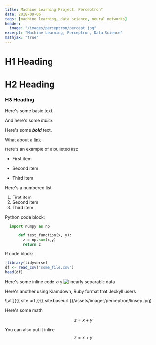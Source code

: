 ```yaml
---
title: Machine Learning Project: Perceptron"
date: 2018-09-06
tags: [machine learning, data science, neural networks]
header:
  image: "/images/perceptron/percept.jpg"
excerpt: "Machine Learning, Perceptron, Data Science"
mathjax: "true"
---
```


# H1 Heading

# H2 Heading

### H3 Heading

Here's some basic text.

And here's some *italics*

Here's some ***bold*** text.

What about a [link](https://github.com/dandick)

Here's an example of a bulleted list:

* First item
+ Second item
- Third item

Here's a numbered list:
1. First item
2. Second item
3. Third item

Python code block:
```python
  import numpy as np

      def test_function(x, y):
        z = np.sum(x,y)
        return z
  ```

R code block:
```r
[library(tidyverse)
df <- read_csv("some_file.csv")
head(df)
```

Here's some inline code `x+y`
<img src="{{ site.url }}{{ site.baseurl }}/images/perceptron/linsep.jpg" alt="linearly separable data">

Here's another using Kramdown, Ruby format that Jeckyll users

![alt]({{ site.url }}{{ site.baseurl }}/assets/images/perceptron/linsep.jpg)

Here's some math

$$z=x+y$$

You can also put it inline $$z=x+y$$

